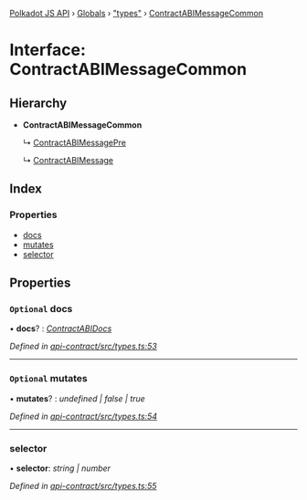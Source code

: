 [Polkadot JS API](../README.md) › [Globals](../globals.md) › ["types"](../modules/_types_.md) › [ContractABIMessageCommon](_types_.contractabimessagecommon.md)

# Interface: ContractABIMessageCommon

## Hierarchy

* **ContractABIMessageCommon**

  ↳ [ContractABIMessagePre](_types_.contractabimessagepre.md)

  ↳ [ContractABIMessage](_types_.contractabimessage.md)

## Index

### Properties

* [docs](_types_.contractabimessagecommon.md#optional-docs)
* [mutates](_types_.contractabimessagecommon.md#optional-mutates)
* [selector](_types_.contractabimessagecommon.md#selector)

## Properties

### `Optional` docs

• **docs**? : *[ContractABIDocs](../modules/_types_.md#contractabidocs)*

*Defined in [api-contract/src/types.ts:53](https://github.com/polkadot-js/api/blob/7b37cc79a3/packages/api-contract/src/types.ts#L53)*

___

### `Optional` mutates

• **mutates**? : *undefined | false | true*

*Defined in [api-contract/src/types.ts:54](https://github.com/polkadot-js/api/blob/7b37cc79a3/packages/api-contract/src/types.ts#L54)*

___

###  selector

• **selector**: *string | number*

*Defined in [api-contract/src/types.ts:55](https://github.com/polkadot-js/api/blob/7b37cc79a3/packages/api-contract/src/types.ts#L55)*
